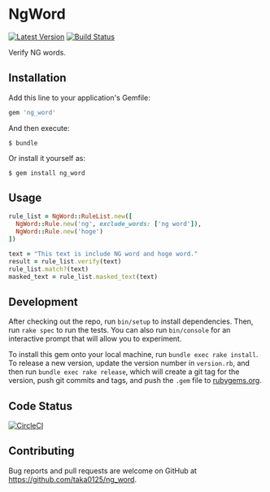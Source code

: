# NgWord

[![Latest Version](https://img.shields.io/gem/v/ng_word.svg)](https://rubygems.org/gems/ng_word)
[![Build Status](https://github.com/taka0125/ng_word/workflows/Ruby/badge.svg)](https://github.com/taka0125/ng_word/actions)

Verify NG words.

## Installation

Add this line to your application's Gemfile:

```ruby
gem 'ng_word'
```

And then execute:

    $ bundle

Or install it yourself as:

    $ gem install ng_word

## Usage

```ruby
rule_list = NgWord::RuleList.new([
  NgWord::Rule.new('ng', exclude_words: ['ng word']),
  NgWord::Rule.new('hoge')
])

text = "This text is include NG word and hoge word."
result = rule_list.verify(text)
rule_list.match?(text)
masked_text = rule_list.masked_text(text)
```

## Development

After checking out the repo, run `bin/setup` to install dependencies. Then, run `rake spec` to run the tests. You can also run `bin/console` for an interactive prompt that will allow you to experiment.

To install this gem onto your local machine, run `bundle exec rake install`. To release a new version, update the version number in `version.rb`, and then run `bundle exec rake release`, which will create a git tag for the version, push git commits and tags, and push the `.gem` file to [rubygems.org](https://rubygems.org).

## Code Status

[![CircleCI](https://circleci.com/gh/taka0125/ng_word/tree/master.svg?style=svg)](https://circleci.com/gh/taka0125/ng_word/tree/master)

## Contributing

Bug reports and pull requests are welcome on GitHub at https://github.com/taka0125/ng_word.
